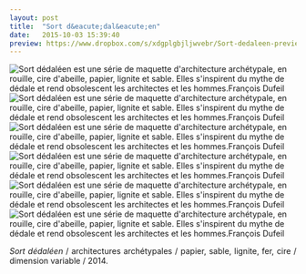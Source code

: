 ```yaml
---
layout: post
title:  "Sort d&eacute;dal&eacute;en"
date:   2015-10-03 15:39:40
preview: https://www.dropbox.com/s/xdgplgbjljwvebr/Sort-dedaleen-preview.jpg?raw=1 
---
```


<img src="https://www.dropbox.com/s/4inw0spyuefh6ot/sort-dedaleen.jpg?raw=1" alt="Sort d&eacute;dal&eacute;en est une s&eacute;rie de maquette d'architecture arch&eacute;typale, en rouille, cire d'abeille, papier, lignite et sable. Elles s'inspirent du mythe de d&eacute;dale et rend obsolescent les architectes et les hommes.Fran&ccedil;ois Dufeil">

<img src="https://www.dropbox.com/s/1ang8f6dj3q8zwi/Sort-dedaleen%282%29.jpg?raw=1" alt="Sort d&eacute;dal&eacute;en est une s&eacute;rie de maquette d'architecture arch&eacute;typale, en rouille, cire d'abeille, papier, lignite et sable. Elles s'inspirent du mythe de d&eacute;dale et rend obsolescent les architectes et les hommes.Fran&ccedil;ois Dufeil">

<img src="https://www.dropbox.com/s/d9pqrf3s53hix45/Sort-dedaleen%283%29.jpg?raw=1" alt="Sort d&eacute;dal&eacute;en est une s&eacute;rie de maquette d'architecture arch&eacute;typale, en rouille, cire d'abeille, papier, lignite et sable. Elles s'inspirent du mythe de d&eacute;dale et rend obsolescent les architectes et les hommes.Fran&ccedil;ois Dufeil">

<img src="https://www.dropbox.com/s/ytlovwzpsq9oke3/Sort-dedaleen%284%29.jpg?raw=1" alt="Sort d&eacute;dal&eacute;en est une s&eacute;rie de maquette d'architecture arch&eacute;typale, en rouille, cire d'abeille, papier, lignite et sable. Elles s'inspirent du mythe de d&eacute;dale et rend obsolescent les architectes et les hommes.Fran&ccedil;ois Dufeil">

<img src="https://www.dropbox.com/s/g2um3jmaq7hozbi/Sort-dedaleen%285%29.jpg?raw=1" alt="Sort d&eacute;dal&eacute;en est une s&eacute;rie de maquette d'architecture arch&eacute;typale, en rouille, cire d'abeille, papier, lignite et sable. Elles s'inspirent du mythe de d&eacute;dale et rend obsolescent les architectes et les hommes.Fran&ccedil;ois Dufeil">

<img src="https://www.dropbox.com/s/7k3fe047hp83c53/Sort-dedaleen%286%29.jpg?raw=1" alt="Sort d&eacute;dal&eacute;en est une s&eacute;rie de maquette d'architecture arch&eacute;typale, en rouille, cire d'abeille, papier, lignite et sable. Elles s'inspirent du mythe de d&eacute;dale et rend obsolescent les architectes et les hommes.Fran&ccedil;ois Dufeil">

<p style="text-align:justify">
<span style="font-style: italic;">Sort d&eacute;dal&eacute;en</span> / architectures arch&eacute;typales / papier, sable, lignite, fer, cire / dimension variable / 2014.
</p>
